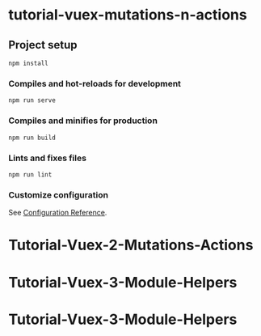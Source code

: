 # tutorial-vuex-mutations-n-actions

## Project setup
```
npm install
```

### Compiles and hot-reloads for development
```
npm run serve
```

### Compiles and minifies for production
```
npm run build
```

### Lints and fixes files
```
npm run lint
```

### Customize configuration
See [Configuration Reference](https://cli.vuejs.org/config/).
# Tutorial-Vuex-2-Mutations-Actions
# Tutorial-Vuex-3-Module-Helpers
# Tutorial-Vuex-3-Module-Helpers
